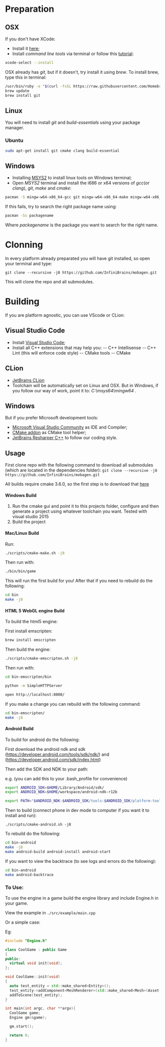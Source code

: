 # Preparation

## OSX
If you don't have XCode:
- Install it [here](https://stackoverflow.com/questions/10335747/how-to-download-xcode-dmg-or-xip-file);
- Install *command line tools* via terminal or follow this [tutorial](https://www.moncefbelyamani.com/how-to-install-xcode-homebrew-git-rvm-ruby-on-mac/):
```bash
xcode-select --install
``` 

OSX already has *git*, but if it doesn't, try install it using *brew*. To install brew, type this in terminal:
```bash
/usr/bin/ruby -e "$(curl -fsSL https://raw.githubusercontent.com/Homebrew/install/master/install)"
brew update
brew install git
```

## Linux
You will need to install *git* and *build-essentials* using your package manager. 

### Ubuntu
``` bash
sudo apt-get install git cmake clang build-essential
```

## Windows
- Installing [MSYS2](http://www.msys2.org/) to install linux tools on Windows terminal;
- Open *MSYS2* terminal and install the i686 or x64 versions of *gcc*(or *clang*), *git*, *make* and *cmake*:
``` bash
pacman -S mingw-w64-x86_64-gcc git mingw-w64-x86_64-make mingw-w64-x86_64-cmake
```
If this fails, try to search the right package name using:
``` bash
pacman -Ss packagename
```
Where *packagename* is the package you want to search for the right name.

# Clonning
In every platform already preparated you will have git installed, so open your terminal and type:
```
git clone --recursive -j8 https://github.com/InfiniBrains/mobagen.git
``` 
This will clone the repo and all submodules.

# Building
If you are platform agnostic, you can use VScode or CLion: 
## Visual Studio Code
- Install [Visual Studio Code](https://code.visualstudio.com/);
- Install all C++ extensions that may help you:
-- C++ Intellisense
-- C++ Lint (this will enforce code style)
-- CMake tools
-- CMake

## CLion 
- [JetBrains CLion](https://www.jetbrains.com/clion/)
- Toolchain will be automatically set on Linux and OSX. But in Windows, if you follow our way of work, point it to: *C:\msys64\mingw64* . 

## Windows
But if you prefer Microsoft development tools:
- [Microsoft Visual Studio Community](https://www.visualstudio.com/downloads/) as IDE and Compiler;
- [CMake addon](https://marketplace.visualstudio.com/items?itemName=vector-of-bool.cmake-tools) as CMake tool helper;
- [JetBrains Resharper C++](https://www.jetbrains.com/resharper-cpp/) to follow our coding style.


## Usage

First clone repo with the following command to download all submodules (which are located in the dependencies folder):
`git clone --recursive -j8 https://github.com/InfiniBrains/mobagen.git`

All builds require cmake 3.6.0, so the first step is to download that [here](https://cmake.org/download/)

#### Windows Build

1. Run the cmake gui and point it to this projects folder, configure and then generate a project using whatever toolchain you want. Tested with visual studio 2015
2. Build the project

#### Mac/Linux Build

Run:

```bash
./scripts/cmake-make.sh -j8
```

Then run with:
```bash
./bin/bin/game
```

This will run the first build for you! After that if you need to rebuild do the following:
```bash
cd bin
make -j8
```

#### HTML 5 WebGL engine Build

To build the html5 engine:

First install emscripten:
```bash
brew install emscripten
```

Then build the engine:
```bash
./scripts/cmake-emscripten.sh -j8
```

Then run with:
```bash
cd bin-emscripten/bin

python -m SimpleHTTPServer

open http://localhost:8000/
```

If you make a change you can rebuild with the following command:
```bash
cd bin-emscripten/
make -j8
```

#### Android Build

To build for android do the following:

First download the android ndk and sdk (https://developer.android.com/tools/sdk/ndk/) and (https://developer.android.com/sdk/index.html)

Then add the SDK and NDK to your path:

e.g. (you can add this to your .bash_profile for convenience)

```bash
export ANDROID_SDK=$HOME/Library/Android/sdk/
export ANDROID_NDK=$HOME/workspace/android-ndk-r12b

export PATH="$ANDROID_NDK:$ANDROID_SDK/tools:$ANDROID_SDK/platform-tools:$PATH"
```

Then to build (connect phone in dev mode to computer if you want it to install and run):
```
./scripts/cmake-android.sh -j8
```

To rebuild do the following:
```bash
cd bin-android
make -j8
make android-build android-install android-start
```

If you want to view the backtrace (to see logs and errors do the following):
```bash
cd bin-android
make android-backtrace
```

### To Use:

To use the engine in a game build the engine library and include Engine.h in your game.

View the example in `./src/example/main.cpp`

Or a simple case:

Eg:

```c++
#include "Engine.h"

class CoolGame : public Game
{
public:
  virtual void init(void);
};

void CoolGame::init(void)
{
  auto test_entity = std::make_shared<Entity>();
  test_entity->addComponent<MeshRenderer>(std::make_shared<Mesh>(Asset("../assets/monkey3.obj")), std::make_shared<Texture>(Asset("../assets/t.jpg")));
  addToScene(test_entity);
}

int main(int argc, char **argv){
  CoolGame game;
  Engine gm(&game);

  gm.start();

  return 0;
}
```
